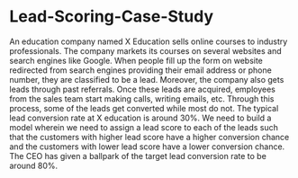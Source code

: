 # Lead-Scoring-Case-Study
An education company named X Education sells online courses to industry professionals. The
company markets its courses on several websites and search engines like Google. When people
fill up the form on website redirected from search engines providing their email address or
phone number, they are classified to be a lead. Moreover, the company also gets leads through
past referrals. Once these leads are acquired, employees from the sales team start making
calls, writing emails, etc. Through this process, some of the leads get converted while most do
not. The typical lead conversion rate at X education is around 30%.
We need to build a model wherein we need to assign a lead score to each of the leads such that
the customers with higher lead score have a higher conversion chance and the customers with
lower lead score have a lower conversion chance. The CEO has given a ballpark of the target
lead conversion rate to be around 80%.
